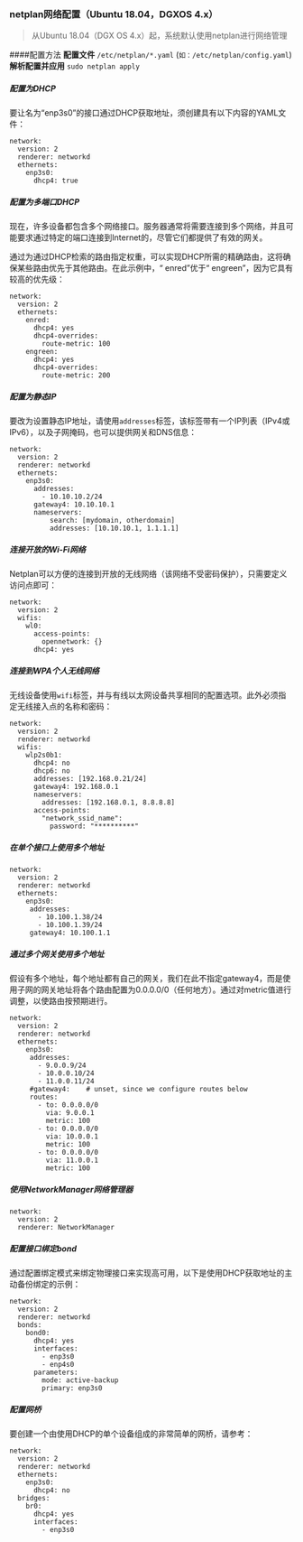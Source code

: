 ### netplan网络配置（Ubuntu 18.04，DGXOS 4.x）

> 从Ubuntu 18.04（DGX OS 4.x）起，系统默认使用netplan进行网络管理

####配置方法
**配置文件**   `/etc/netplan/*.yaml` (`如：/etc/netplan/config.yaml`)
**解析配置并应用**    `sudo netplan apply`

##### 配置为DHCP
要让名为“enp3s0”的接口通过DHCP获取地址，须创建具有以下内容的YAML文件：
```shell
network:
  version: 2
  renderer: networkd
  ethernets:
    enp3s0:
      dhcp4: true
```
##### 配置为多端口DHCP
现在，许多设备都包含多个网络接口。服务器通常将需要连接到多个网络，并且可能要求通过特定的端口连接到Internet的，尽管它们都提供了有效的网关。

通过为通过DHCP检索的路由指定权重，可以实现DHCP所需的精确路由，这将确保某些路由优先于其他路由。在此示例中，“ enred”优于“ engreen”，因为它具有较高的优先级：
```
network:
  version: 2
  ethernets:
    enred:
      dhcp4: yes
      dhcp4-overrides:
        route-metric: 100
    engreen:
      dhcp4: yes
      dhcp4-overrides:
        route-metric: 200
```


##### 配置为静态IP
要改为设置静态IP地址，请使用`addresses`标签，该标签带有一个IP列表（IPv4或IPv6），以及子网掩码，也可以提供网关和DNS信息：
```shell
network:
  version: 2
  renderer: networkd
  ethernets:
    enp3s0:
      addresses:
        - 10.10.10.2/24
      gateway4: 10.10.10.1
      nameservers:
          search: [mydomain, otherdomain]
          addresses: [10.10.10.1, 1.1.1.1]
```
##### 连接开放的Wi-Fi网络
Netplan可以方便的连接到开放的无线网络（该网络不受密码保护），只需要定义访问点即可：
```
network:
  version: 2
  wifis:
    wl0:
      access-points:
        opennetwork: {}
      dhcp4: yes
```
##### 连接到WPA个人无线网络
无线设备使用`wifi`标签，并与有线以太网设备共享相同的配置选项。此外必须指定无线接入点的名称和密码：
```
network:
  version: 2
  renderer: networkd
  wifis:
    wlp2s0b1:
      dhcp4: no
      dhcp6: no
      addresses: [192.168.0.21/24]
      gateway4: 192.168.0.1
      nameservers:
        addresses: [192.168.0.1, 8.8.8.8]
      access-points:
        "network_ssid_name":
          password: "**********"
```

##### 在单个接口上使用多个地址
```
network:
  version: 2
  renderer: networkd
  ethernets:
    enp3s0:
     addresses:
       - 10.100.1.38/24
       - 10.100.1.39/24
     gateway4: 10.100.1.1
```

##### 通过多个网关使用多个地址
假设有多个地址，每个地址都有自己的网关，我们在此不指定gateway4，而是使用子网的网关地址将各个路由配置为0.0.0.0/0（任何地方）。通过对metric值进行调整，以使路由按预期进行。
```
network:
  version: 2
  renderer: networkd
  ethernets:
    enp3s0:
     addresses:
       - 9.0.0.9/24
       - 10.0.0.10/24
       - 11.0.0.11/24
     #gateway4:    # unset, since we configure routes below
     routes:
       - to: 0.0.0.0/0
         via: 9.0.0.1
         metric: 100
       - to: 0.0.0.0/0
         via: 10.0.0.1
         metric: 100
       - to: 0.0.0.0/0
         via: 11.0.0.1
         metric: 100
```
##### 使用NetworkManager网络管理器
```
network:
  version: 2
  renderer: NetworkManager
```
##### 配置接口绑定bond
通过配置绑定模式来绑定物理接口来实现高可用，以下是使用DHCP获取地址的主动备份绑定的示例：
```
network:
  version: 2
  renderer: networkd
  bonds:
    bond0:
      dhcp4: yes
      interfaces:
        - enp3s0
        - enp4s0
      parameters:
        mode: active-backup
        primary: enp3s0
```
##### 配置网桥
要创建一个由使用DHCP的单个设备组成的非常简单的网桥，请参考：
```
network:
  version: 2
  renderer: networkd
  ethernets:
    enp3s0:
      dhcp4: no
  bridges:
    br0:
      dhcp4: yes
      interfaces:
        - enp3s0
```